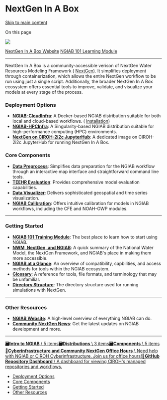 # NextGen In A Box

[Skip to main content](https://docs.ciroh.org/docs/products/ngiab/#__docusaurus_skipToContent_fallback)

On this page

![](https://docs.ciroh.org/img/logos/ngiab-blurb.png)

[NextGen In A Box Website](https://ngiab.ciroh.org/) [NGIAB 101 Learning Module](https://docs.ciroh.org/training-NGIAB-101/)

* * *

NextGen In A Box is a community-accessible verison of NextGen Water Resources Modeling Framework ( [NextGen](https://github.com/NOAA-OWP/ngen)).
It simplifies deployment through containerization, which allows the entire NextGen workflow to be run using just a single script.
Additionally, the broader NextGen In A Box ecosystem offers essential tools to improve, validate, and visualize your models at every stage of the process.

### Deployment Options

- [**NGIAB-CloudInfra**](https://docs.ciroh.org/docs/products/ngiab/distributions/ngiab-docker): A Docker-based NGIAB distribution suitable for both local and cloud-based workflows. ( [Installation](https://docs.ciroh.org/docs/products/ngiab/intro/install))
- [**NGIAB-HPCInfra**](https://docs.ciroh.org/docs/products/ngiab/distributions/ngiab-singularity): A Singularity-based NGIAB distribution suitable for high-performance computing (HPC) environments.
- [**NextGen on CIROH-2i2c JupyterHub**](https://docs.ciroh.org/docs/products/ngiab/distributions/nextgen-2i2c): A dedicated image on CIROH-2i2c JupyterHub for running NextGen In A Box.

### Core Components

- [**Data Preprocess**](https://docs.ciroh.org/docs/products/ngiab/components/ngiab-preprocessor): Simplifies data preparation for the NGIAB workflow through an interactive map interface and straightforward command line tools.
- [**TEEHR Evaluation**](https://docs.ciroh.org/docs/products/ngiab/components/ngiab-teehr): Provides comprehensive model evaluation capabilities.
- [**Data Visualizer**](https://docs.ciroh.org/docs/products/ngiab/components/ngiab-visualizer): Delivers sophisticated geospatial and time series visualization.
- [**NGIAB Calibration**](https://docs.ciroh.org/docs/products/ngiab/components/ngiab-calibration): Offers intuitive calibration for models in NGIAB workflows, including the CFE and NOAH-OWP modules.

* * *

### Getting Started

- [**NGIAB 101 Training Module**](https://docs.ciroh.org/training-NGIAB-101/): The best place to learn how to start using NGIAB.
- [**NWM, NextGen, and NGIAB**](https://docs.ciroh.org/docs/products/ngiab/intro/what-is): A quick summary of the National Water Model, the NextGen Framework, and NGIAB's place in making them more accessible.
- [**NGIAB at a Glance**](https://docs.ciroh.org/docs/products/ngiab/intro/at-a-glance): An overview of compatibility, capbilities, and access methods for tools within the NGIAB ecosystem.
- [**Glossary**](https://docs.ciroh.org/docs/products/ngiab/intro/glossary): A reference for tools, file formats, and terminology that may be unfamiliar.
- [**Directory Structure**](https://docs.ciroh.org/docs/products/ngiab/intro/directories): The directory structure used for running simulations with NextGen.

* * *

### Other Resources

- [**NGIAB Website**](https://ngiab.ciroh.org/): A high-level overview of everything NGIAB can do.
- [**Community NextGen News**](https://docs.ciroh.org/news): Get the latest updates on NGIAB development and more.

* * *

[**🗃️Intro to NGIAB** \\
5 items](https://docs.ciroh.org/docs/products/ngiab/intro/)[**🗃️Distributions** \\
3 items](https://docs.ciroh.org/docs/products/ngiab/distributions/)[**🗃️Components** \\
5 items](https://docs.ciroh.org/docs/products/ngiab/components/)[**📄️Cyberinfrastructure and Community NextGen Office Hours** \\
Need help with NGIAB or CIROH Cyberinfrastructure. Join us for office hours!](https://docs.ciroh.org/docs/products/ngiab/office-hours)[**📄️GitHub Repository Dashboard** \\
A dashboard for viewing CIROH's managed repositories and workflows.](https://docs.ciroh.org/docs/products/ngiab/dashboard/)

- [Deployment Options](https://docs.ciroh.org/docs/products/ngiab/#deployment-options)
- [Core Components](https://docs.ciroh.org/docs/products/ngiab/#core-components)
- [Getting Started](https://docs.ciroh.org/docs/products/ngiab/#getting-started)
- [Other Resources](https://docs.ciroh.org/docs/products/ngiab/#other-resources)